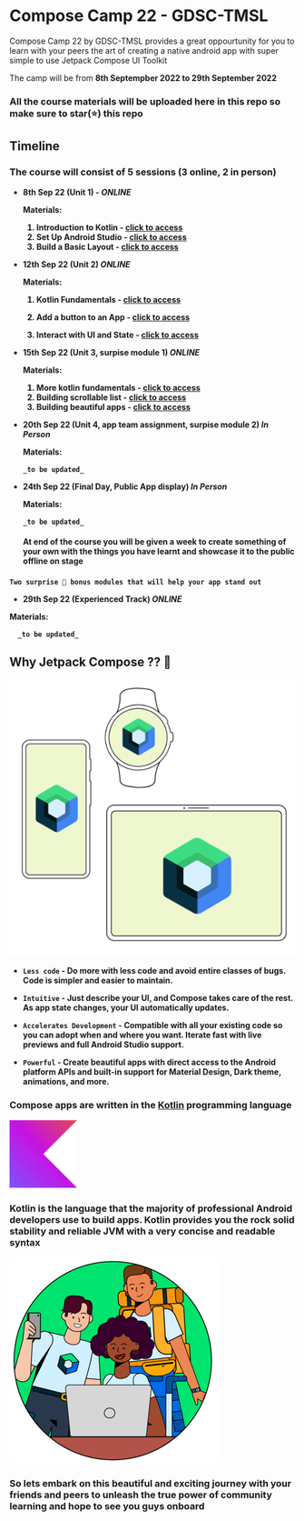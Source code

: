 # Compose Camp 22 - GDSC-TMSL

<!---![Compose Camp Logo](./readme_utils/ComposeCampLogo.png) ![Android Studio Logo](./readme_utils/AndroidStudio.png)--->

Compose Camp 22 by GDSC-TMSL provides a great oppourtunity for you to learn with your peers the art of creating a native android app with super simple to use Jetpack Compose UI Toolkit

The camp will be from **8th Septempber 2022 to 29th September 2022**

### All the course materials will be uploaded here in this repo so make sure to star(⭐) this repo

## Timeline

### The course will consist of **5 sessions (3 online, 2 in person)**

- <b>8th Sep 22 (Unit 1) - _ONLINE_</b>

  <b>**Materials**:<b>

  1. Introduction to Kotlin - [click to access](https://developer.android.com/courses/pathways/android-basics-compose-unit-1-pathway-1)
  2. Set Up Android Studio - [click to access](https://developer.android.com/courses/pathways/android-basics-compose-unit-1-pathway-2)
  3. Build a Basic Layout - [click to access](https://developer.android.com/courses/pathways/android-basics-compose-unit-1-pathway-3)

- <b>12th Sep 22 (Unit 2) _ONLINE_</b>

  <b>**Materials**:<b>

  1. Kotlin Fundamentals - [click to access](https://developer.android.com/courses/pathways/android-basics-compose-unit-2-pathway-1)

  2. Add a button to an App - [click to access](https://developer.android.com/courses/pathways/android-basics-compose-unit-2-pathway-2)

  3. Interact with UI and State - [click to access](https://developer.android.com/courses/pathways/android-basics-compose-unit-3-pathway-3)

- <b>15th Sep 22 (Unit 3, surpise module 1) _ONLINE_</b>

  <b>**Materials**:<b>

  1. More kotlin fundamentals - [click to access](https://developer.android.com/courses/pathways/android-basics-compose-unit-3-pathway-1)
  2. Building scrollable list - [click to access](https://developer.android.com/courses/pathways/android-basics-compose-unit-3-pathway-2)
  3. Building beautiful apps - [click to access](https://developer.android.com/courses/pathways/android-basics-compose-unit-3-pathway-3)

- <b>20th Sep 22 (Unit 4, app team assignment, surpise module 2) _In Person_<b>

  <b>**Materials**:<b>

      _to be updated_

- <b>24th Sep 22 (Final Day, Public App display) _In Person_</b>

  <b>**Materials**:<b>

      _to be updated_

  #### At end of the course you will be given a week to create something of your own with the things you have learnt and showcase it to the public offline on stage

`Two surprise 🤩 bonus modules that will help your app stand out`

- <b>29th Sep 22 (Experienced Track) _ONLINE_</b>

<b>**Materials**:<b>

      _to be updated_

## Why Jetpack Compose ?? 🤔

![Jetpack Compose Logo](./readme_utils/ComposeLogo.png)

- `Less code` - Do more with less code and avoid entire classes of bugs. Code is simpler and easier to maintain.

- `Intuitive` - Just describe your UI, and Compose takes care of the rest. As app state changes, your UI automatically updates.

- `Accelerates Development` - Compatible with all your existing code so you can adopt when and where you want. Iterate fast with live previews and full Android Studio support.

- `Powerful` - Create beautiful apps with direct access to the Android platform APIs and built-in support for Material Design, Dark theme, animations, and more.

### Compose apps are written in the [Kotlin](https://developer.android.com/kotlin) programming language

![Kotlin Logo](./readme_utils/Kotlin.png)

### Kotlin is the language that the majority of professional Android developers use to build apps. Kotlin provides you the rock solid stability and reliable JVM with a very concise and readable syntax

![Community Learning](./readme_utils/CommunityLearning.png)

### So lets embark on this beautiful and exciting journey with your friends and peers to unleash the true power of community learning and hope to see you guys onboard
